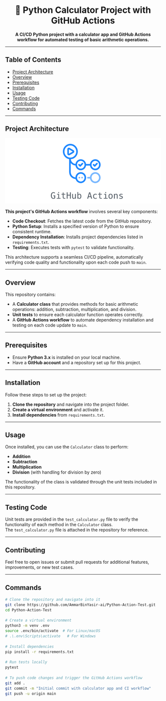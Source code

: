 <h1 align="center">🧪 Python Calculator Project with GitHub Actions</h1>

<p align="center">
   <b>A CI/CD Python project with a calculator app and GitHub Actions workflow for automated testing of basic arithmetic operations.</b>
</p>

---

## Table of Contents
- [Project Architecture](#project-architecture)
- [Overview](#overview)
- [Prerequisites](#prerequisites)
- [Installation](#installation)
- [Usage](#usage)
- [Testing Code](#testing-code)
- [Contributing](#contributing)
- [Commands](#commands)

---

## Project Architecture

<p align="center">
<img src="projectarchitectureimage.png" alt="Project Architecture">
</p>

**This project's GitHub Actions workflow** involves several key components:
- **Code Checkout**: Fetches the latest code from the GitHub repository.
- **Python Setup**: Installs a specified version of Python to ensure consistent runtime.
- **Dependency Installation**: Installs project dependencies listed in `requirements.txt`.
- **Testing**: Executes tests with `pytest` to validate functionality.

This architecture supports a seamless CI/CD pipeline, automatically verifying code quality and functionality upon each code push to `main`.

---

## Overview

This repository contains:
- A **Calculator class** that provides methods for basic arithmetic operations: addition, subtraction, multiplication, and division.
- **Unit tests** to ensure each calculator function operates correctly.
- A **GitHub Actions workflow** to automate dependency installation and testing on each code update to `main`.

---

## Prerequisites

- Ensure **Python 3.x** is installed on your local machine.
- Have a **GitHub account** and a repository set up for this project.

---

## Installation

Follow these steps to set up the project:

1. **Clone the repository** and navigate into the project folder.
2. **Create a virtual environment** and activate it.
3. **Install dependencies** from `requirements.txt`.

---

## Usage

Once installed, you can use the `Calculator` class to perform:
- **Addition**
- **Subtraction**
- **Multiplication**
- **Division** (with handling for division by zero)

The functionality of the class is validated through the unit tests included in this repository.

---

## Testing Code

Unit tests are provided in the `test_calculator.py` file to verify the functionality of each method in the `Calculator` class.  
The `test_calculator.py` file is attached in the repository for reference.

---

## Contributing

Feel free to open issues or submit pull requests for additional features, improvements, or new test cases.

---

## Commands

```bash
# Clone the repository and navigate into it
git clone https://github.com/AmmarBinYasir-ai/Python-Action-Test.git
cd Python-Action-Test

# Create a virtual environment
python3 -m venv .env
source .env/bin/activate  # For Linux/macOS
# .\.env\Scripts\activate   # For Windows

# Install dependencies
pip install -r requirements.txt

# Run tests locally
pytest

# To push code changes and trigger the GitHub Actions workflow
git add .
git commit -m "Initial commit with calculator app and CI workflow"
git push -u origin main
